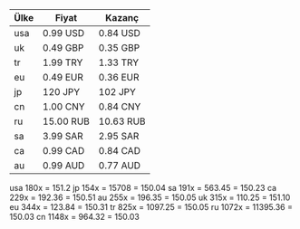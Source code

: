 | Ülke |   Fiyat   |  Kazanç  |
|------|-----------|----------|
|  usa | 0.99 USD  | 0.84 USD |
|  uk  | 0.49 GBP  | 0.35 GBP |
|  tr  | 1.99 TRY  | 1.33 TRY |
|  eu  | 0.49 EUR  | 0.36 EUR |
|  jp  | 120 JPY   | 102 JPY  |
|  cn  | 1.00 CNY  | 0.84 CNY |
|  ru  | 15.00 RUB |10.63 RUB |
|  sa  | 3.99 SAR  | 2.95 SAR |
|  ca  | 0.99 CAD  | 0.84 CAD |
|  au  | 0.99 AUD  | 0.77 AUD |

usa 180x  = 151.2
jp  154x  = 15708    = 150.04
sa  191x  = 563.45   = 150.23
ca  229x  = 192.36   = 150.51
au  255x  = 196.35   = 150.05
uk  315x  = 110.25   = 151.10
eu  344x  = 123.84   = 150.31
tr  825x  = 1097.25  = 150.05
ru  1072x = 11395.36 = 150.03
cn  1148x = 964.32   = 150.03
